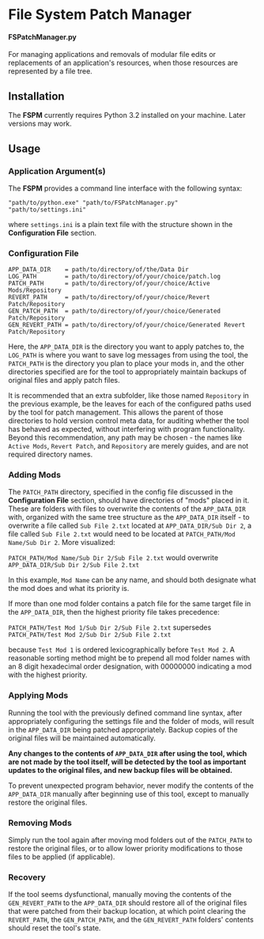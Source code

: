 # File System Patch Manager
#### FSPatchManager.py
For managing applications and removals of modular file edits or replacements of an application's resources, when those resources are represented by a file tree.

## Installation

The **FSPM** currently requires Python 3.2 installed on your machine. Later versions may work.

## Usage

### Application Argument(s)

The **FSPM** provides a command line interface with the following syntax:

`"path/to/python.exe" "path/to/FSPatchManager.py" "path/to/settings.ini"`

where `settings.ini` is a plain text file with the structure shown in the **Configuration File** section.

### Configuration File

```
APP_DATA_DIR    = path/to/directory/of/the/Data Dir
LOG_PATH        = path/to/directory/of/your/choice/patch.log
PATCH_PATH      = path/to/directory/of/your/choice/Active Mods/Repository
REVERT_PATH     = path/to/directory/of/your/choice/Revert Patch/Repository
GEN_PATCH_PATH  = path/to/directory/of/your/choice/Generated Patch/Repository
GEN_REVERT_PATH = path/to/directory/of/your/choice/Generated Revert Patch/Repository
```

Here, the `APP_DATA_DIR` is the directory you want to apply patches to, the `LOG_PATH` is where you want to save log messages from using the tool, the `PATCH_PATH` is the directory you plan to place your mods in, and the other directories specified are for the tool to appropriately maintain backups of original files and apply patch files.

It is recommended that an extra subfolder, like those named `Repository` in the previous example, be the leaves for each of the configured paths used by the tool for patch management. This allows the parent of those directories to hold version control meta data, for auditing whether the tool has behaved as expected, without interfering with program functionality. Beyond this recommendation, any path may be chosen - the names like `Active Mods`, `Revert Patch`, and `Repository` are merely guides, and are not required directory names.

### Adding Mods

The `PATCH_PATH` directory, specified in the config file discussed in the **Configuration File** section, should have directories of "mods" placed in it. These are folders with files to overwrite the contents of the `APP_DATA_DIR` with, organized with the same tree structure as the `APP_DATA_DIR` itself - to overwrite a file called `Sub File 2.txt` located at `APP_DATA_DIR/Sub Dir 2`, a file called `Sub File 2.txt` would need to be located at `PATCH_PATH/Mod Name/Sub Dir 2`. More visualized:

`PATCH_PATH/Mod Name/Sub Dir 2/Sub File 2.txt`
would overwrite
`APP_DATA_DIR/Sub Dir 2/Sub File 2.txt`

In this example, `Mod Name` can be any name, and should both designate what the mod does and what its priority is.

If more than one mod folder contains a patch file for the same target file in the `APP_DATA_DIR`, then the highest priority file takes precedence:

`PATCH_PATH/Test Mod 1/Sub Dir 2/Sub File 2.txt`
supersedes
`PATCH_PATH/Test Mod 2/Sub Dir 2/Sub File 2.txt`

because `Test Mod 1` is ordered lexicographically before `Test Mod 2`. A reasonable sorting method might be to prepend all mod folder names with an 8 digit hexadecimal order designation, with 00000000 indicating a mod with the highest priority.

### Applying Mods

Running the tool with the previously defined command line syntax, after appropriately configuring the settings file and the folder of mods, will result in the `APP_DATA_DIR` being patched appropriately. Backup copies of the original files will be maintained automatically.

**Any changes to the contents of `APP_DATA_DIR` after using the tool, which are not made by the tool itself, will be detected by the tool as important updates to the original files, and new backup files will be obtained.**

To prevent unexpected program behavior, never modify the contents of the `APP_DATA_DIR` manually after beginning use of this tool, except to manually restore the original files.

### Removing Mods

Simply run the tool again after moving mod folders out of the `PATCH_PATH` to restore the original files, or to allow lower priority modifications to those files to be applied (if applicable).

### Recovery

If the tool seems dysfunctional, manually moving the contents of the `GEN_REVERT_PATH` to the `APP_DATA_DIR` should restore all of the original files that were patched from their backup location, at which point clearing the `REVERT_PATH`, the `GEN_PATCH_PATH`, and the `GEN_REVERT_PATH` folders' contents should reset the tool's state.
